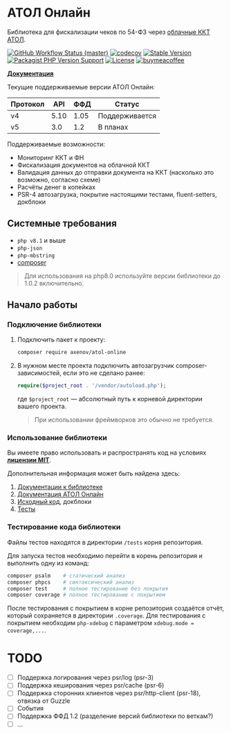 # АТОЛ Онлайн

Библиотека для фискализации чеков по 54-ФЗ через [облачные ККТ АТОЛ](https://online.atol.ru/).

[![GitHub Workflow Status (master)](https://img.shields.io/github/workflow/status/anthonyaxenov/atol-online/CI/master?logo=github)](https://github.com/anthonyaxenov/atol-online/actions/workflows/ci.yml)
[![codecov](https://codecov.io/gh/anthonyaxenov/atol-online/branch/master/graph/badge.svg?token=WR2IV7FTF0)](https://codecov.io/gh/anthonyaxenov/atol-online)
[![Stable Version](https://img.shields.io/packagist/v/axenov/atol-online?label=stable)](https://packagist.org/packages/axenov/atol-online)
[![Packagist PHP Version Support](https://img.shields.io/packagist/php-v/axenov/atol-online?color=%23787cb4)](https://packagist.org/packages/axenov/atol-online)
[![License](https://img.shields.io/packagist/l/axenov/atol-online?color=%23369883)](LICENSE)
[![buymeacoffee](https://img.shields.io/badge/-buy_me_a%C2%A0coffee-gray?logo=buy-me-a-coffee)](https://www.buymeacoffee.com/axenov)

**[Документация](/docs/readme.md)**

Текущие поддерживаемые версии АТОЛ Онлайн:

| Протокол | API  | ФФД  | Статус         |
|----------|------|------|----------------|
| v4       | 5.10 | 1.05 | Поддерживается |
| v5       | 3.0  | 1.2  | В планах       |

Поддерживаемые возможности:

* Мониторинг ККТ и ФН
* Фискализация документов на облачной ККТ
* Валидация данных до отправки документа на ККТ (насколько это возможно, согласно схеме)
* Расчёты денег в копейках
* PSR-4 автозагрузка, покрытие настоящими тестами, fluent-setters, докблоки

## Системные требования

* `php v8.1` и выше
* `php-json`
* `php-mbstring`
* [composer](https://getcomposer.org/)

> Для использования на php8.0 используйте версии библиотеки до 1.0.2 включительно.

## Начало работы

### Подключение библиотеки

1. Подключить пакет к проекту:
   ```bash
   composer require axenov/atol-online
   ```
2. В нужном месте проекта подключить автозагрузчик composer-зависимостей, если это не сделано ранее:
   ```php
   require($project_root . '/vendor/autoload.php');
   ```
   где `$project_root` — абсолютный путь к корневой директории вашего проекта.
   > При использовании фреймворков это обычно не требуется.

### Использование библиотеки

Вы имеете право использовать и распространять код на условиях **[лицензии MIT](LICENSE)**.

Дополнительная информация может быть найдена здесь:

1. [Документации к библиотеке](/docs)
2. [Документация АТОЛ Онлайн](https://online.atol.ru/lib/)
3. [Исходный код](/src), докблоки
4. [Тесты](/tests/AtolOnline/Tests)

### Тестирование кода библиотеки

Файлы тестов находятся в директории `/tests` корня репозитория.

Для запуска тестов необходимо перейти в корень репозитория и выполнить одну из команд:

```bash
composer psalm    # статический анализ
composer phpcs    # синтаксический анализ
composer test     # полное тестирование без покрытия
composer coverage # полное тестирование с покрытием
```

После тестирования с покрытием в корне репозитория создаётся отчёт, который сохраняется в директории `.coverage`.
Для тестирования с покрытием необходим `php-xdebug` с параметром `xdebug.mode = coverage,...`.

# TODO

* [ ] Поддержка логирования через psr/log (psr-3)
* [ ] Поддержка кеширования через psr/cache (psr-6)
* [ ] Поддержка сторонних клиентов через psr/http-client (psr-18), отвязка от Guzzle
* [ ] События
* [ ] Поддержка ФФД 1.2 (разделение версий библиотеки по веткам?)
* [ ] ...
